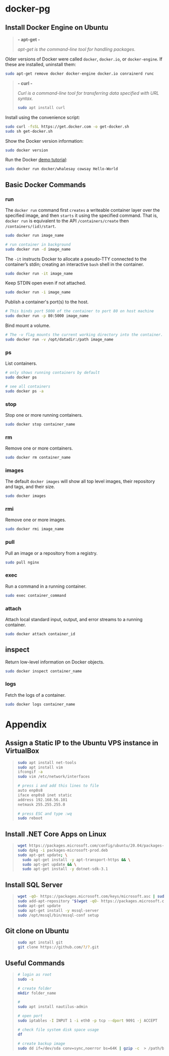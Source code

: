 # docker-pg

## Install Docker Engine on Ubuntu

> **- apt-get -**
>
> *apt-get is the command-line tool for handling packages.*

Older versions of Docker were called `docker`, `docker.io`, or `docker-engine`. If these are installed, uninstall them:

```bash
sudo apt-get remove docker docker-engine docker.io conrainerd runc
```



> **- curl -**
>
> *Curl is a command-line tool for transferring data specified with URL syntax.*
>
> ```bash
> sudo apt install curl
> ```

Install using the convenience script:

```bash
sudo curl -fsSL https://get.docker.com -o get-docker.sh
sudo sh get-docker.sh
```



Show the Docker version information:

```bash
sudo docker version
```



Run the Docker [demo tutorial](https://hub.docker.com/r/docker/whalesay):

```bash
sudo docker run docker/whalesay cowsay Hello-World
```



## Basic Docker Commands

### run

The `docker run` command first `creates` a writeable container layer over the specified image, and then `starts` it using the specified command. That is, `docker run` is equivalent to the API `/containers/create` then `/containers/(id)/start`.

```bash
sudo docker run image_name

# run container in background
sudo docker run -d image_name
```



The `-it` instructs Docker to allocate a pseudo-TTY connected to the container’s stdin; creating an interactive `bash` shell in the container.

```bash
sudo docker run -it image_name
```



Keep STDIN open even if not attached.

```bash
sudo docker run -i image_name
```



Publish a container's port(s) to the host.

```bash
# This binds port 5000 of the container to port 80 on host machine
sudo docker run -p 80:5000 image_name
```



Bind mount a volume.

```bash
# The -v flag mounts the current working directory into the container.
sudo docker run -v /opt/datadir:/path image_name
```



### ps

List containers.

```bash
# only shows running containers by default
sudo docker ps

# see all containers
sudo docker ps -a
```



### stop

Stop one or more running containers.

```bash
sudo docker stop container_name
```



### rm

Remove one or more containers.

```bash
sudo docker rm container_name
```



### images

The default `docker images` will show all top level images, their repository and tags, and their size.

```bash
sudo docker images
```



### rmi

Remove one or more images.

```bash
sudo docker rmi image_name
```



### pull

Pull an image or a repository from a registry.

```bash
sudo pull nginx
```



### exec

Run a command in a running container.

```bash
sudo exec container_command
```



### attach

Attach local standard input, output, and error streams to a running container.

```bash
sudo docker attach container_id
```



## inspect

Return low-level information on Docker objects.

```bash
sudo docker inspect container_name
```



### logs

Fetch the logs of a container.

```bash
sudo docker logs container_name
```



# Appendix

## Assign a Static IP to the Ubuntu VPS instance in VirtualBox

> ```bash
> sudo apt install net-tools
> sudo apt install vim
> ifcongif -a
> sudo vim /etc/network/interfaces
> 
> # press i and add this lines to file
> auto enp0s8
> iface enp0s8 inet static
> address 192.168.56.101
> netmask 255.255.255.0
> 
> # press ESC and type :wq
> sudo reboot
> ```



## Install .NET Core Apps on Linux 

> ```bash
> wget https://packages.microsoft.com/config/ubuntu/20.04/packages-microsoft-prod.deb -O packages-microsoft-prod.deb
> sudo dpkg -i packages-microsoft-prod.deb
> sudo apt-get update; \
>   sudo apt-get install -y apt-transport-https && \
>   sudo apt-get update && \
>   sudo apt-get install -y dotnet-sdk-3.1
> ```



## Install SQL Server

> ```bash
> wget -qO- https://packages.microsoft.com/keys/microsoft.asc | sudo apt-key add -
> sudo add-apt-repository "$(wget -qO- https://packages.microsoft.com/config/ubuntu/20.04/mssql-server-2019.list)"
> sudo apt-get update
> sudo apt-get install -y mssql-server
> sudo /opt/mssql/bin/mssql-conf setup
> ```



## Git clone on Ubuntu

> ```bash
> sudo apt install git
> git clone https://github.com/?/?.git
> ```



## Useful Commands

> ```bash
> # login as root
> sudo -s
> 
> # create folder
> mkdir folder_name
> 
> # 
> sudo apt install nautilus-admin
> 
> # open port
> sudo iptables -I INPUT 1 -i eth0 -p tcp --dport 9091 -j ACCEPT
> 
> # check file system disk space usage
> df
> 
> # create backup image
> sudo dd if=/dev/sda conv=sync,noerror bs=64K | gzip -c  > /path/backup_image.img.gz
> ```

